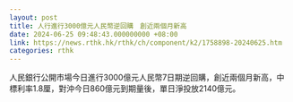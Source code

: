 ```yaml
---
layout: post
title: 人行進行3000億元人民幣逆回購　創近兩個月新高
date: 2024-06-25 09:48:43.000000000 +08:00
link: https://news.rthk.hk/rthk/ch/component/k2/1758898-20240625.htm
categories: rthk
---
```


人民銀行公開市場今日進行3000億元人民幣7日期逆回購，創近兩個月新高，中標利率1.8厘，對沖今日860億元到期量後，單日淨投放2140億元。
